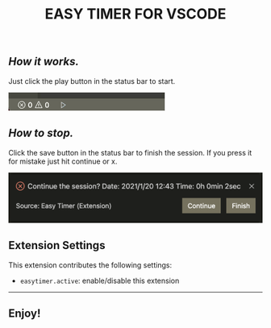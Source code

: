<div align="center">
  <h1>EASY TIMER FOR VSCODE</h1>
</div>
<br>

## ***_How it works._***

Just click the play button in the status bar to start.

![](img/playGif.gif)

## ***_How to stop._***

Click the save button in the status bar to finish the session. If you press it for mistake just hit continue or x.

![](img/finishMessage.png)

## Extension Settings

This extension contributes the following settings:

-   `easytimer.active`: enable/disable this extension

---

## **Enjoy!**
